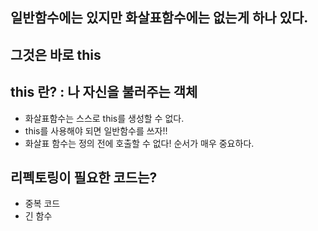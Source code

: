 ## 일반함수에는 있지만 화살표함수에는 없는게 하나 있다.
## 그것은 바로 this

## this 란? : 나 자신을 불러주는 객체
* 화살표함수는 스스로 this를 생성할 수 없다.
* this를 사용해야 되면 일반함수를 쓰자!!
* 화살표 함수는 정의 전에 호출할 수 없다! 순서가 매우 중요하다.

## 리펙토링이 필요한 코드는?
* 중복 코드
* 긴 함수
